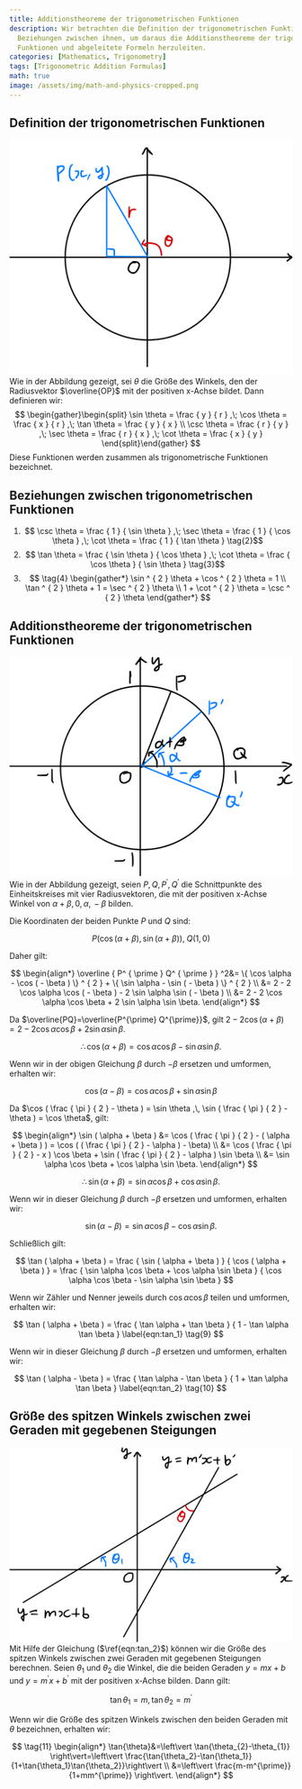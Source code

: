 ```yaml
---
title: Additionstheoreme der trigonometrischen Funktionen
description: Wir betrachten die Definition der trigonometrischen Funktionen und die
  Beziehungen zwischen ihnen, um daraus die Additionstheoreme der trigonometrischen
  Funktionen und abgeleitete Formeln herzuleiten.
categories: [Mathematics, Trigonometry]
tags: [Trigonometric Addition Formulas]
math: true
image: /assets/img/math-and-physics-cropped.png
---
```

## Definition der trigonometrischen Funktionen
![Unit Circle and Radius Vector](/assets/img/trigonometry/definition.png)
Wie in der Abbildung gezeigt, sei $\theta$ die Größe des Winkels, den der Radiusvektor $\overline{OP}$ mit der positiven x-Achse bildet. Dann definieren wir:
$$
\begin{gather}\begin{split}
\sin \theta = \frac { y } { r } ,\; \cos \theta = \frac { x } { r } ,\; \tan \theta = \frac { y } { x } \\ \csc \theta = \frac { r } { y } ,\; \sec \theta = \frac { r } { x } ,\; \cot \theta = \frac { x } { y } \end{split}\end{gather}
$$
Diese Funktionen werden zusammen als trigonometrische Funktionen bezeichnet.

## Beziehungen zwischen trigonometrischen Funktionen
1. $$ \csc \theta = \frac { 1 } { \sin \theta } ,\; \sec \theta = \frac { 1 } { \cos \theta } ,\; \cot \theta = \frac { 1 } { \tan \theta } \tag{2}$$
2. $$ \tan \theta = \frac { \sin \theta } { \cos \theta } ,\; \cot \theta = \frac { \cos \theta } { \sin \theta } \tag{3}$$
3. $$ \tag{4} \begin{gather*}
\sin ^ { 2 } \theta + \cos ^ { 2 } \theta = 1 \\
\tan ^ { 2 } \theta + 1 = \sec ^ { 2 } \theta \\
1 + \cot ^ { 2 } \theta = \csc ^ { 2 } \theta 
\end{gather*} 
$$

## Additionstheoreme der trigonometrischen Funktionen
![Deriving the Trigonometric Addition Formulas](/assets/img/trigonometry/trigonometric-addition-formulas.png)
Wie in der Abbildung gezeigt, seien $P, Q, P^{\prime}, Q^{\prime}$ die Schnittpunkte des Einheitskreises mit vier Radiusvektoren, die mit der positiven x-Achse Winkel von $\alpha+\beta,\, 0,\, \alpha,\, -\beta$ bilden.

Die Koordinaten der beiden Punkte $P$ und $Q$ sind:

$$
P(\cos(\alpha+\beta), \sin(\alpha+\beta)),\; Q(1,0)
$$

Daher gilt:

$$
\begin{align*} \overline { P^ { \prime } Q^ { \prime } } ^2&= \{ \cos \alpha - \cos ( - \beta ) \} ^ { 2 } + \{ \sin \alpha - \sin ( - \beta ) \} ^ { 2 } \\
&= 2 - 2 \cos \alpha \cos ( - \beta ) - 2 \sin \alpha \sin ( - \beta ) \\
&= 2 - 2 \cos \alpha \cos \beta + 2 \sin \alpha \sin \beta. \end{align*}
$$

Da $\overline{PQ}=\overline{P^{\prime} Q^{\prime}}$, gilt $2 - 2 \cos ( \alpha + \beta ) = 2 - 2 \cos \alpha \cos \beta + 2 \sin \alpha \sin \beta.$

$$
 \therefore \cos ( \alpha + \beta ) = \cos \alpha \cos \beta - \sin \alpha \sin \beta. \label{eqn:cos_1} \tag{5}
$$

Wenn wir in der obigen Gleichung $\beta$ durch $-\beta$ ersetzen und umformen, erhalten wir:

$$
\cos ( \alpha - \beta ) = \cos \alpha \cos \beta + \sin \alpha \sin \beta \label{eqn:cos_2} \tag{6}
$$

Da $\cos ( \frac { \pi } { 2 } - \theta ) = \sin \theta ,\, \sin ( \frac { \pi } { 2 } - \theta ) = \cos \theta$, gilt:

$$
\begin{align*} \sin ( \alpha + \beta ) &= \cos ( \frac { \pi } { 2 } - ( \alpha + \beta ) ) = \cos ( ( \frac { \pi } { 2 } - \alpha ) - \beta) \\ &= \cos ( \frac { \pi } { 2 } - x ) \cos \beta + \sin ( \frac { \pi } { 2 } - \alpha ) \sin \beta \\ &= \sin \alpha \cos \beta + \cos \alpha \sin \beta. \end{align*}
$$

$$
\therefore \sin ( \alpha + \beta ) = \sin \alpha \cos \beta + \cos \alpha \sin \beta. \label{eqn:sin_1} \tag{7}
$$

Wenn wir in dieser Gleichung $\beta$ durch $-\beta$ ersetzen und umformen, erhalten wir:

$$
\sin ( \alpha - \beta ) = \sin \alpha \cos \beta - \cos \alpha \sin \beta. \label{eqn:sin_2} \tag{8}
$$

Schließlich gilt:

$$
\tan ( \alpha + \beta ) = \frac { \sin ( \alpha + \beta ) } { \cos ( \alpha + \beta ) } = \frac { \sin \alpha \cos \beta + \cos \alpha \sin \beta } { \cos \alpha \cos \beta - \sin \alpha \sin \beta }
$$

Wenn wir Zähler und Nenner jeweils durch $\cos{\alpha} \cos{\beta}$ teilen und umformen, erhalten wir:

$$
\tan ( \alpha + \beta ) = \frac { \tan \alpha + \tan \beta } { 1 - \tan \alpha \tan \beta } \label{eqn:tan_1} \tag{9}
$$

Wenn wir in dieser Gleichung $\beta$ durch $-\beta$ ersetzen und umformen, erhalten wir:

$$
\tan ( \alpha - \beta ) = \frac { \tan \alpha - \tan \beta } { 1 + \tan \alpha \tan \beta } \label{eqn:tan_2} \tag{10}
$$

## Größe des spitzen Winkels zwischen zwei Geraden mit gegebenen Steigungen
![Angle formed by two lines](/assets/img/trigonometry/angle-formed-by-two-lines.png)
Mit Hilfe der Gleichung ($\ref{eqn:tan_2}$) können wir die Größe des spitzen Winkels zwischen zwei Geraden mit gegebenen Steigungen berechnen. Seien $\theta_{1}$ und $\theta_{2}$ die Winkel, die die beiden Geraden $y=mx+b$ und $y=m^{\prime} x+b^{\prime}$ mit der positiven x-Achse bilden. Dann gilt:

$$
\tan{\theta_{1}}=m,\, \tan{\theta_{2}}=m^{\prime}
$$

Wenn wir die Größe des spitzen Winkels zwischen den beiden Geraden mit $\theta$ bezeichnen, erhalten wir:

$$
\tag{11} \begin{align*}
\tan{\theta}&=\left\vert \tan{\theta_{2}-\theta_{1}} \right\vert=\left\vert \frac{\tan{\theta_2}-\tan{\theta_1}}{1+\tan{\theta_1}\tan{\theta_2}}\right\vert \\
&=\left\vert \frac{m-m^{\prime}}{1+mm^{\prime}} \right\vert.
\end{align*}
$$
